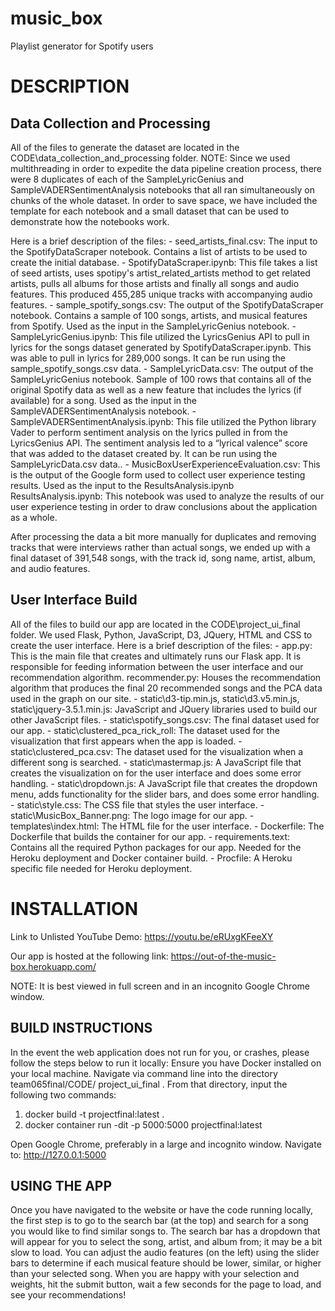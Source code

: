# music_box
Playlist generator for Spotify users

# DESCRIPTION
## Data Collection and Processing
All of the files to generate the dataset are located in the CODE\data_collection_and_processing folder. 
NOTE: Since we used multithreading in order to expedite the data pipeline creation process, there were 8 duplicates of each of the SampleLyricGenius and SampleVADERSentimentAnalysis notebooks that all ran simultaneously on chunks of the whole dataset. In order to save space, we have included the template for each notebook and a small dataset that can be used to demonstrate how the notebooks work. 

Here is a brief description of the files:
	- seed_artists_final.csv: The input to the SpotifyDataScraper notebook. Contains a list of artists to be used to create the initial database. 
	- SpotifyDataScraper.ipynb: This file takes a list of seed artists, uses spotipy's artist_related_artists method to get related artists, pulls all albums for those artists and finally all songs and audio features. This produced 455,285 unique tracks with accompanying audio features. 
	- sample_spotify_songs.csv: The output of the SpotifyDataScraper notebook. Contains a sample of 100 songs, artists, and musical features from Spotify. Used as the input in the SampleLyricGenius notebook.
	- SampleLyricGenius.ipynb: This file utilized the LyricsGenius API to pull in lyrics for the songs dataset generated by SpotifyDataScraper.ipynb. This was able to pull in lyrics for 289,000 songs. It can be run using the sample_spotify_songs.csv data.
	- SampleLyricData.csv: The output of the SampleLyricGenius notebook. Sample of 100 rows that contains all of the original Spotify data as well as a new feature that includes the lyrics (if available) for a song. Used as the input in the SampleVADERSentimentAnalysis notebook.
	- SampleVADERSentimentAnalysis.ipynb: This file utilized the Python library Vader to perform sentiment analysis on the lyrics pulled in from the LyricsGenius API. The sentiment analysis led to a “lyrical valence” score that was added to the dataset created by. It can be run using the SampleLyricData.csv data..
	- MusicBoxUserExperienceEvaluation.csv: This is the output of the Google form used to collect user experience testing results. Used as the input to the ResultsAnalysis.ipynb
ResultsAnalysis.ipynb: This notebook was used to analyze the results of our user experience testing in order to draw conclusions about the application as a whole.

After processing the data a bit more manually for duplicates and removing tracks that were interviews rather than actual songs, we ended up with a final dataset of 391,548 songs, with the track id, song name, artist, album, and audio features.

## User Interface Build
All of the files to build our app are located in the CODE\project_ui_final folder. We used Flask, Python, JavaScript, D3, JQuery, HTML and CSS to create the user interface. Here is a brief description of the files:
	- app.py: This is the main file that creates and ultimately runs our Flask app. It is responsible for feeding information between the user interface and our recommendation algorithm.
recommender.py: Houses the recommendation algorithm that produces the final 20 recommended songs and the PCA data used in the graph on our site.
	- static\d3-tip.min.js, static\d3.v5.min.js, static\jquery-3.5.1.min.js: JavaScript and JQuery libraries used to build our other JavaScript files.
	- static\spotify_songs.csv: The final dataset used for our app.
	- static\clustered_pca_rick_roll: The dataset used for the visualization that first appears when the app is loaded.
	- static\clustered_pca.csv: The dataset used for the visualization when a different song is searched.
	- static\mastermap.js: A JavaScript file that creates the visualization on for the user interface and does some error handling.
	- static\dropdown.js: A JavaScript file that creates the dropdown menu, adds functionality for the slider bars, and does some error handling.
	- static\style.css: The CSS file that styles the user interface.
	- static\MusicBox_Banner.png: The logo image for our app.
	- templates\index.html: The HTML file for the user interface.
	- Dockerfile: The Dockerfile that builds the container for our app.
	- requirements.text: Contains all the required Python packages for our app. Needed for the Heroku deployment and Docker container build.
	- Procfile: A Heroku specific file needed for Heroku deployment.

# INSTALLATION
Link to Unlisted YouTube Demo: https://youtu.be/eRUxgKFeeXY 

Our app is hosted at the following link: https://out-of-the-music-box.herokuapp.com/

NOTE: It is best viewed in full screen and in an incognito Google Chrome window.

## BUILD INSTRUCTIONS
In the event the web application does not run for you, or crashes, please follow the steps below to run it locally:
Ensure you have Docker installed on your local machine.
Navigate via command line into the directory team065final/CODE/ project_ui_final .
From that directory, input the following two commands:
1. docker build -t projectfinal:latest .
2. docker container run -dit -p 5000:5000 projectfinal:latest

Open Google Chrome, preferably in a large and incognito window.
Navigate to: http://127.0.0.1:5000

## USING THE APP
Once you have navigated to the website or have the code running locally, the first step is to go to the search bar (at the top) and search for a song you would like to find similar songs to. The search bar has a dropdown that will appear for you to select the song, artist, and album from; it may be a bit slow to load. You can adjust the audio features (on the left) using the slider bars to determine if each musical feature should be lower, similar, or higher than your selected song. When you are happy with your selection and weights, hit the submit button, wait a few seconds for the page to load, and see your recommendations!

